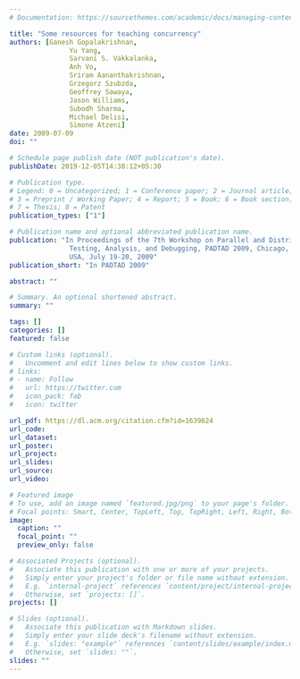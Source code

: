 ```yaml
---
# Documentation: https://sourcethemes.com/academic/docs/managing-content/

title: "Some resources for teaching concurrency"
authors: [Ganesh Gopalakrishnan,
               Yu Yang,
               Sarvani S. Vakkalanka,
               Anh Vo,
               Sriram Aananthakrishnan,
               Grzegorz Szubzda, 
               Geoffrey Sawaya,
               Jason Williams,
               Subodh Sharma,
               Michael Delisi,
               Simone Atzeni]
date: 2009-07-09
doi: ""

# Schedule page publish date (NOT publication's date).
publishDate: 2019-12-05T14:38:12+05:30

# Publication type.
# Legend: 0 = Uncategorized; 1 = Conference paper; 2 = Journal article;
# 3 = Preprint / Working Paper; 4 = Report; 5 = Book; 6 = Book section;
# 7 = Thesis; 8 = Patent
publication_types: ["1"]

# Publication name and optional abbreviated publication name.
publication: "In Proceedings of the 7th Workshop on Parallel and Distributed Systems:
               Testing, Analysis, and Debugging, PADTAD 2009, Chicago, Illinois,
               USA, July 19-20, 2009"
publication_short: "In PADTAD 2009"

abstract: ""

# Summary. An optional shortened abstract.
summary: ""

tags: []
categories: []
featured: false

# Custom links (optional).
#   Uncomment and edit lines below to show custom links.
# links:
# - name: Follow
#   url: https://twitter.com
#   icon_pack: fab
#   icon: twitter

url_pdf: https://dl.acm.org/citation.cfm?id=1639624
url_code:
url_dataset:
url_poster:
url_project:
url_slides:
url_source:
url_video:

# Featured image
# To use, add an image named `featured.jpg/png` to your page's folder. 
# Focal points: Smart, Center, TopLeft, Top, TopRight, Left, Right, BottomLeft, Bottom, BottomRight.
image:
  caption: ""
  focal_point: ""
  preview_only: false

# Associated Projects (optional).
#   Associate this publication with one or more of your projects.
#   Simply enter your project's folder or file name without extension.
#   E.g. `internal-project` references `content/project/internal-project/index.md`.
#   Otherwise, set `projects: []`.
projects: []

# Slides (optional).
#   Associate this publication with Markdown slides.
#   Simply enter your slide deck's filename without extension.
#   E.g. `slides: "example"` references `content/slides/example/index.md`.
#   Otherwise, set `slides: ""`.
slides: ""
---
```

